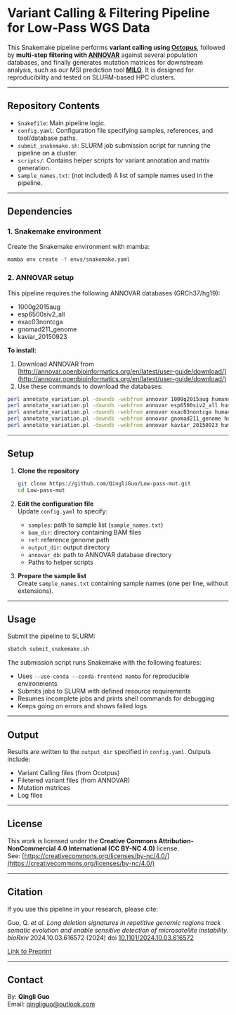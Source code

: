# Variant Calling & Filtering Pipeline for Low-Pass WGS Data

This Snakemake pipeline performs **variant calling using [Octopus](https://luntergroup.github.io/octopus/)**, followed by **multi-step filtering with [ANNOVAR](https://annovar.openbioinformatics.org/en/latest/)** against several population databases, and finally generates mutation matrices for downstream analysis, such as our MSI prediction tool **[MILO](https://github.com/QingliGuo/MILO)**.
It is designed for reproducibility and tested on SLURM-based HPC clusters.

---

## Repository Contents

- `Snakefile`: Main pipeline logic.
- `config.yaml`: Configuration file specifying samples, references, and tool/database paths.
- `submit_snakemake.sh`: SLURM job submission script for running the pipeline on a cluster.
- `scripts/`: Contains helper scripts for variant annotation and matrix generation.
- `sample_names.txt`: (not included) A list of sample names used in the pipeline.

---

## Dependencies

### 1. Snakemake environment
Create the Snakemake environment with mamba:
```bash
mamba env create -f envs/snakemake.yaml
```

### 2. ANNOVAR setup
This pipeline requires the following ANNOVAR databases (GRCh37/hg19):

- 1000g2015aug
- esp6500siv2_all
- exac03nontcga
- gnomad211_genome
- kaviar_20150923

**To install:**
1. Download ANNOVAR from [http://annovar.openbioinformatics.org/en/latest/user-guide/download/](http://annovar.openbioinformatics.org/en/latest/user-guide/download/)
2. Use these commands to download the databases:
```bash
perl annotate_variation.pl -downdb -webfrom annovar 1000g2015aug humandb/
perl annotate_variation.pl -downdb -webfrom annovar esp6500siv2_all humandb/
perl annotate_variation.pl -downdb -webfrom annovar exac03nontcga humandb/
perl annotate_variation.pl -downdb -webfrom annovar gnomad211_genome humandb/
perl annotate_variation.pl -downdb -webfrom annovar kaviar_20150923 humandb/
```

---

## Setup

1. **Clone the repository**
   ```bash
   git clone https://github.com/QingliGuo/Low-pass-mut.git
   cd Low-pass-mut
   ```

2. **Edit the configuration file**  
   Update `config.yaml` to specify:
   - `samples`: path to sample list (`sample_names.txt`)
   - `bam_dir`: directory containing BAM files
   - `ref`: reference genome path
   - `output_dir`: output directory
   - `annovar_db`: path to ANNOVAR database directory
   - Paths to helper scripts

3. **Prepare the sample list**  
   Create `sample_names.txt` containing sample names (one per line, without extensions).

---

## Usage

Submit the pipeline to SLURM:
```bash
sbatch submit_snakemake.sh
```

The submission script runs Snakemake with the following features:
- Uses `--use-conda --conda-frontend mamba` for reproducible environments
- Submits jobs to SLURM with defined resource requirements
- Resumes incomplete jobs and prints shell commands for debugging
- Keeps going on errors and shows failed logs

---

## Output

Results are written to the `output_dir` specified in `config.yaml`. Outputs include:
- Variant Calling files (from Ocotpus)
- Filetered variant files (from ANNOVAR)
- Mutation matrices
- Log files
  
---

## License

This work is licensed under the **Creative Commons Attribution-NonCommercial 4.0 International (CC BY-NC 4.0)** license.  
See: [https://creativecommons.org/licenses/by-nc/4.0/](https://creativecommons.org/licenses/by-nc/4.0/)

---

## Citation

If you use this pipeline in your research, please cite:

Guo, Q. *et al.*  *Long deletion signatures in repetitive genomic regions track somatic evolution and enable sensitive detection of microsatellite instability.* *bioRxiv* 2024.10.03.616572 (2024) doi [10.1101/2024.10.03.616572](https://doi.org/10.1101/2024.10.03.616572)

[Link to Preprint](https://doi.org/10.1101/2024.10.03.616572)


---

## Contact

By: **Qingli Guo**  
Email: qingliguo@outlook.com

